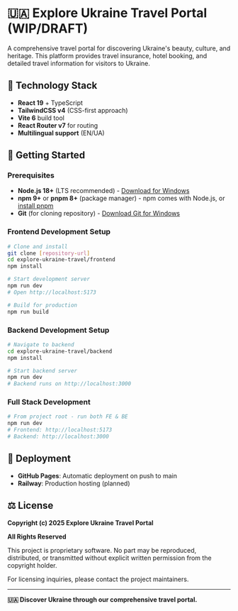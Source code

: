 # 🇺🇦 Explore Ukraine Travel Portal (WIP/DRAFT)

A comprehensive travel portal for discovering Ukraine's beauty, culture, and heritage. This platform provides travel insurance, hotel booking, and detailed travel information for visitors to Ukraine.

## 🚀 Technology Stack

- **React 19** + TypeScript
- **TailwindCSS v4** (CSS-first approach)
- **Vite 6** build tool
- **React Router v7** for routing
- **Multilingual support** (EN/UA)

## 🎯 Getting Started

### Prerequisites
- **Node.js 18+** (LTS recommended) - [Download for Windows](https://nodejs.org/en/download/)
- **npm 9+** or **pnpm 8+** (package manager) - npm comes with Node.js, or [install pnpm](https://pnpm.io/installation#on-windows)
- **Git** (for cloning repository) - [Download Git for Windows](https://git-scm.com/download/win)

### Frontend Development Setup

```bash
# Clone and install
git clone [repository-url]
cd explore-ukraine-travel/frontend
npm install

# Start development server
npm run dev
# Open http://localhost:5173

# Build for production
npm run build
```

### Backend Development Setup

```bash
# Navigate to backend
cd explore-ukraine-travel/backend
npm install

# Start backend server
npm run dev
# Backend runs on http://localhost:3000
```

### Full Stack Development

```bash
# From project root - run both FE & BE
npm run dev
# Frontend: http://localhost:5173
# Backend: http://localhost:3000
```

## 📱 Deployment

- **GitHub Pages**: Automatic deployment on push to main
- **Railway**: Production hosting (planned)

## ⚖️ License

**Copyright (c) 2025 Explore Ukraine Travel Portal**

**All Rights Reserved**

This project is proprietary software. No part may be reproduced, distributed, or transmitted without explicit written permission from the copyright holder.

For licensing inquiries, please contact the project maintainers.

---

**🇺🇦 Discover Ukraine through our comprehensive travel portal.**
